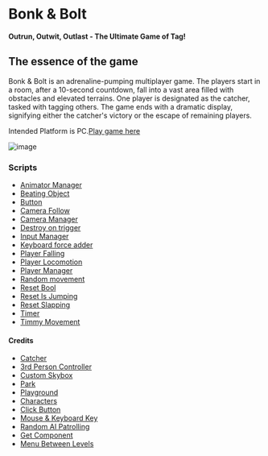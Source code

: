 # Bonk & Bolt

**Outrun, Outwit, Outlast - The Ultimate Game of Tag!**

## The essence of the game

Bonk & Bolt is an adrenaline-pumping multiplayer game. The players start in a room, after a 10-second countdown, fall into a vast area filled with obstacles and elevated terrains. One player is designated as the catcher, tasked with tagging others. The game ends with a dramatic display, signifying either the catcher's victory or the escape of remaining players.

Intended Platform is PC.[Play game here](https://mayamichael.itch.io/bonkbolt)

![image](https://github.com/our-game-maya-and-michael/Bonk-Bolt/assets/85742675/bbbd667b-25f2-40fa-90dc-89a9739e19d8)

### Scripts
* [Animator Manager](https://github.com/our-game-maya-and-michael/Bonk-Bolt/blob/main/Assets/Scripts/AnimatorManager.cs)
* [Beating Object](https://github.com/our-game-maya-and-michael/Bonk-Bolt/blob/main/Assets/Scripts/BeatingObject.cs)
* [Button](https://github.com/our-game-maya-and-michael/Bonk-Bolt/blob/main/Assets/Scripts/Button.cs)
* [Camera Follow](https://github.com/our-game-maya-and-michael/Bonk-Bolt/blob/main/Assets/Scripts/CameraFollow.cs)
* [Camera Manager](https://github.com/our-game-maya-and-michael/Bonk-Bolt/blob/main/Assets/Scripts/CameraManager.cs)
* [Destroy on trigger](https://github.com/our-game-maya-and-michael/Bonk-Bolt/blob/main/Assets/Scripts/DestroyOnTrigger.cs)
* [Input Manager](https://github.com/our-game-maya-and-michael/Bonk-Bolt/blob/main/Assets/Scripts/InputManager.cs)
* [Keyboard force adder](https://github.com/our-game-maya-and-michael/Bonk-Bolt/blob/main/Assets/Scripts/KeyboardForceAdder.cs)
* [Player Falling](https://github.com/our-game-maya-and-michael/Bonk-Bolt/blob/main/Assets/Scripts/PlayerFell.cs)
* [Player Locomotion](https://github.com/our-game-maya-and-michael/Bonk-Bolt/blob/main/Assets/Scripts/PlayerLocomotion.cs)
* [Player Manager](https://github.com/our-game-maya-and-michael/Bonk-Bolt/blob/main/Assets/Scripts/PlayerManager.cs)
* [Random movement](https://github.com/our-game-maya-and-michael/Bonk-Bolt/blob/main/Assets/Scripts/RandomMovement.cs)
* [Reset Bool](https://github.com/our-game-maya-and-michael/Bonk-Bolt/blob/main/Assets/Scripts/ResetBool.cs)
* [Reset Is Jumping](https://github.com/our-game-maya-and-michael/Bonk-Bolt/blob/main/Assets/Scripts/ResetIsJumping.cs)
* [Reset Slapping](https://github.com/our-game-maya-and-michael/Bonk-Bolt/blob/main/Assets/Scripts/ResetSlapping.cs)
* [Timer](https://github.com/our-game-maya-and-michael/Bonk-Bolt/blob/main/Assets/Scripts/Timer.cs)
* [Timmy Movement](https://github.com/our-game-maya-and-michael/Bonk-Bolt/blob/main/Assets/Scripts/TimmyMoves.cs)

#### Credits
* [Catcher](https://www.mixamo.com/#/)
* [3rd Person Controller](https://www.youtube.com/watch?v=gdp-O6z8x28&list=PLD_vBJjpCwJsqpD8QRPNPMfVUpPFLVGg4&ab_channel=SebastianGraves)
* [Custom Skybox](https://www.youtube.com/watch?v=ckgfQdaEdwk&ab_channel=ThegamedevTraum)
* [Park](https://polyhaven.com/a/green_point_park)
* [Playground](https://assetstore.unity.com/packages/3d/environments/playground-low-poly-191533)
* [Characters](https://assetstore.unity.com/packages/3d/characters/teddy-head-kids-2-113961)
* [Click Button](https://www.youtube.com/watch?v=Dn8fCuaL-RA&ab_channel=AIA)
* [Mouse & Keyboard Key](https://assetstore.unity.com/packages/2d/gui/keyboard-keys-mouse-sprites-225232)
* [Random AI Patrolling](https://github.com/JonDevTutorial/RandomNavMeshMovement)
* [Get Component](https://discussions.unity.com/t/how-do-i-disable-a-script-from-a-different-script/34988/3)
* [Menu Between Levels](https://youtu.be/ZfRbuOCAeE8?si=pRS4sfmIMDyh3SfL)

